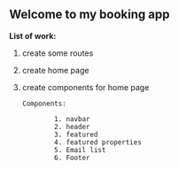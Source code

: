 ## Welcome to my booking app

**List of work:**

1.  create some routes
2.  create home page
3.  create components for home page

        Components:

                1. navbar
                2. header
                3. featured
                4. featured properties
                5. Email list
                6. Footer
